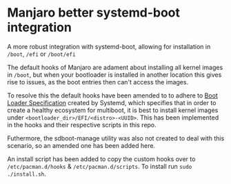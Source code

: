 # Manjaro better systemd-boot integration
A more robust integration with systemd-boot, allowing for installation in `/boot`, `/efi` or `/boot/efi`

The default hooks of Manjaro are adament about installing all kernel images in `/boot`, but when your bootloader is installed in another location this gives rise to issues, as the boot entries then can't access the images.

To resolve this the default hooks have been amended to to adhere to [Boot Loader Specification](https://systemd.io/BOOT_LOADER_SPECIFICATION/) created by Systemd, which specifies that in order to create a healthy ecosystem for multiboot, it is best to install kernel images under `<bootloader_dir>/EFI/<distro>-<UUID>`. This has been implemented in the hooks and their respective scripts in this repo. 
  
Futhermore, the sdboot-manage utility was also not created to deal with this scenario, so an amended one has been added here.

An install script has been added to copy the custom hooks over to `/etc/pacman.d/hooks` & `/etc/pacman.d/scripts`.
To install run `sudo ./install.sh`.
